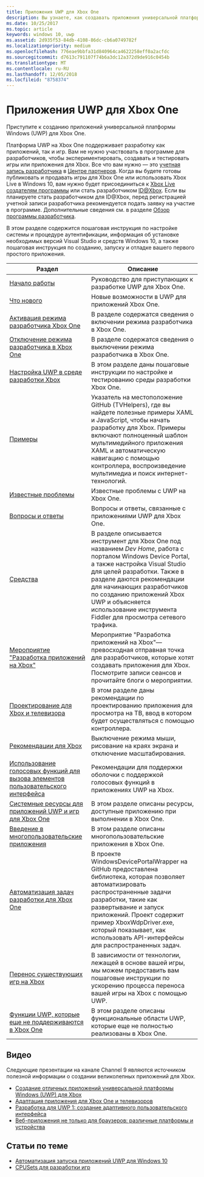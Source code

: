 ```yaml
---
title: Приложения UWP для Xbox One
description: Вы узнаете, как создавать приложения универсальной платформы Windows (UWP) для Xbox One.
ms.date: 10/25/2017
ms.topic: article
keywords: windows 10, uwp
ms.assetid: 2d935f53-84db-4108-86dc-cb6a0749782f
ms.localizationpriority: medium
ms.openlocfilehash: 776eae9bbfa31d840964ca4622258eff0a2acfdc
ms.sourcegitcommit: d7613c791107f74b6a3dc12a372d9de916c0454b
ms.translationtype: MT
ms.contentlocale: ru-RU
ms.lasthandoff: 12/05/2018
ms.locfileid: "8758374"
---
```

# <a name="uwp-on-xbox-one"></a>Приложения UWP для Xbox One

Приступите к созданию приложений универсальной платформы Windows (UWP) для Xbox One.

Платформа UWP на Xbox One поддерживает разработку как приложений, так и игр. Вам не нужно участвовать в программе для разработчиков, чтобы экспериментировать, создавать и тестировать игры или приложения для Xbox. Все что вам нужно — это [учетная запись разработчика](https://developer.microsoft.com/en-us/store/register) в [Центре партнеров](https://partner.microsoft.com/dashboard). Когда вы будете готовы публиковать и продавать игры для Xbox One или использовать Xbox Live в Windows 10, вам нужно будет присоединиться к [Xbox Live создателям программы](https://developer.microsoft.com/games/xbox/xboxlive/creator) или стать разработчиком [ID@Xbox](http://www.xbox.com/Developers/id). Если вы планируете стать разработчиком для ID@Xbox, перед регистрацией учетной записи разработчика рекомендуется подать заявку на участие в программе. Дополнительные сведения см. в разделе [Обзор программы разработчика](../xbox-live/developer-program-overview.md).

В этом разделе содержится пошаговая инструкция по настройке системы и процедуре аутентификации, информация об установке необходимых версий Visual Studio и средств Windows 10, а также пошаговая инструкция по созданию, запуску и отладке вашего первого простого приложения. 

| Раздел      | Описание |
|------------|-------------|
|[Начало работы](getting-started.md)| Руководство для приступающих к разработке UWP для Xbox One. |
|[Что нового](whats-new.md)| Новые возможности в UWP для приложений Xbox One. |
|[Активация режима разработчика Xbox One](devkit-activation.md)| В разделе содержатся сведения о включении режима разработчика в Xbox One. |
|[Отключение режима разработчика в Xbox One](devkit-deactivation.md)| В разделе содержатся сведения о выключении режима разработчика в Xbox One. |
|[Настройка UWP в среде разработки Xbox](development-environment-setup.md)| В этом разделе даны пошаговые инструкции по настройке и тестированию среды разработки Xbox One. |
|[Примеры](samples.md)| Указатель на местоположение GitHub (TVHelpers), где вы найдете полезные примеры XAML и JavaScript, чтобы начать разработку для Xbox. Примеры включают полноценный шаблон мультимедийного приложения XAML и автоматическую навигацию с помощью контроллера, воспроизведение мультимедиа и поиск интернет-технологий. |
|[Известные проблемы](known-issues.md)| Известные проблемы с UWP на Xbox One. |
|[Вопросы и ответы](frequently-asked-questions.md)| Вопросы и ответы, связанные с приложениями UWP для Xbox One. |
|[Средства](introduction-to-xbox-tools.md)| В разделе описывается инструмент для Xbox One под названием _Dev Home_, работа с порталом Windows Device Portal, а также настройка Visual Studio для целей разработки. Также в разделе даются рекомендации для начинающих разработчиков по созданию приложений Xbox UWP и объясняется использование инструмента Fiddler для просмотра сетевого трафика. |
| [Мероприятие "Разработка приложений на Xbox"](https://developer.microsoft.com/windows/projects/campaigns/app-dev-on-xbox-event) | Мероприятие "Разработка приложений на Xbox"— превосходная отправная точка для разработчиков, которые хотят создавать приложения для Xbox. Посмотрите записи сеансов и прочитайте блоги о мероприятии. |
|[Проектирование для Xbox и телевизора](../design/devices/designing-for-tv.md)| В этом разделе даны рекомендации по проектированию приложения для просмотра на ТВ, ввод в котором будет осуществляться с помощью контроллера. |
|[Рекомендации для Xbox](tailoring-for-xbox.md)| Выключение режима мыши, рисование на краях экрана и отключение масштабирования. |
|[Использование голосовых функций для вызова элементов пользовательского интерфейса](ves-on-xbox.md)| Рекомендации для поддержки оболочки с поддержкой голосовых функций в приложениях UWP на Xbox. |
|[Системные ресурсы для приложений UWP и игр для Xbox One](system-resource-allocation.md)| В этом разделе описаны ресурсы, доступные приложению при выполнении в Xbox One. |
|[Введение в многопользовательские приложения](multi-user-applications.md)| В этом разделе описаны многопользовательские приложения в Xbox One. |
| [Автоматизация задач разработки для Xbox One](https://github.com/Microsoft/WindowsDevicePortalWrapper/tree/v0.9.4) | В проекте WindowsDevicePortalWrapper на GitHub предоставлена библиотека, которая позволяет автоматизировать распространенные задачи разработки, такие как развертывание и запуск приложений. Проект содержит пример XboxWdpDriver.exe, который показывает, как использовать API-интерфейсы для распространенных задач. |
|[Перенос существующих игр на Xbox](development-lanes-landing.md)|В зависимости от технологии, лежащей в основе вашей игры, мы можем предоставить вам пошаговые инструкции по ускорению процесса переноса вашей игры на Xbox с помощью UWP.|
|[Функции UWP, которые еще не поддерживаются в Xbox One](http://go.microsoft.com/fwlink/p/?LinkId=760755)|  В этом разделе описаны функциональные области UWP, которые еще не полностью реализованы в Xbox One.|

## <a name="videos"></a>Видео

Следующие презентации на канале Channel 9 являются источником полезной информации о создании великолепных приложений для Xbox.

* [Создание отличных приложений универсальной платформы Windows (UWP) для Xbox](https://channel9.msdn.com/Events/Build/2016/B883)
* [Адаптация приложения для Xbox One и телевизоров](https://channel9.msdn.com/Events/Build/2016/T651-R1)
* [Разработка для UWP 1: создание адаптивного пользовательского интерфейса](https://channel9.msdn.com/Events/Build/2016/L724-R1)
* [Веб-приложения не только для браузеров: различные платформы и устройства](https://channel9.msdn.com/Events/Build/2016/B888)

## <a name="see-also"></a>Статьи по теме

- [Автоматизация запуска приложений UWP для Windows 10](automate-launching-uwp-apps.md)
- [CPUSets для разработки игр](cpusets-games.md)